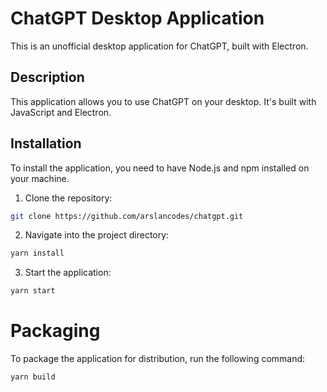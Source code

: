 # ChatGPT Desktop Application

This is an unofficial desktop application for ChatGPT, built with Electron.

## Description

This application allows you to use ChatGPT on your desktop. It's built with JavaScript and Electron.

## Installation

To install the application, you need to have Node.js and npm installed on your machine.

1. Clone the repository:
```bash
git clone https://github.com/arslancodes/chatgpt.git
```
2. Navigate into the project directory:
```bash
yarn install
```
3. Start the application:
```bash
yarn start
```
# Packaging
To package the application for distribution, run the following command:
```bash
yarn build
```
